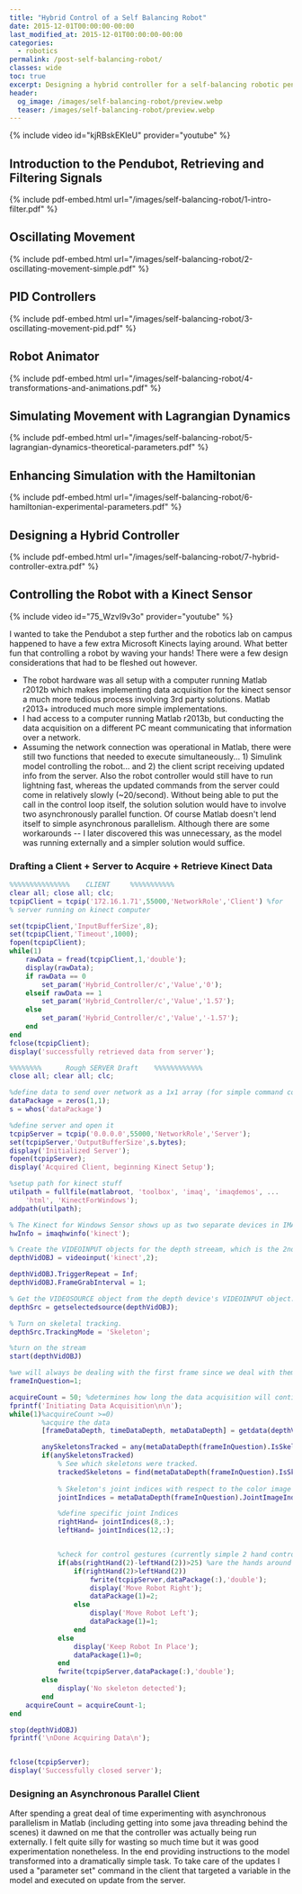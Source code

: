 ```yaml
---
title: "Hybrid Control of a Self Balancing Robot"
date: 2015-12-01T00:00:00-00:00
last_modified_at: 2015-12-01T00:00:00-00:00
categories:
  - robotics
permalink: /post-self-balancing-robot/
classes: wide
toc: true
excerpt: Designing a hybrid controller for a self-balancing robotic pendulum.
header:
  og_image: /images/self-balancing-robot/preview.webp
  teaser: /images/self-balancing-robot/preview.webp
---
```


{% include video id="kjRBskEKIeU" provider="youtube" %}

## Introduction to the Pendubot, Retrieving and Filtering Signals

{% include pdf-embed.html url="/images/self-balancing-robot/1-intro-filter.pdf" %}

## Oscillating Movement

{% include pdf-embed.html url="/images/self-balancing-robot/2-oscillating-movement-simple.pdf" %}

## PID Controllers

{% include pdf-embed.html url="/images/self-balancing-robot/3-oscillating-movement-pid.pdf" %}

## Robot Animator

{% include pdf-embed.html url="/images/self-balancing-robot/4-transformations-and-animations.pdf" %}

## Simulating Movement with Lagrangian Dynamics

{% include pdf-embed.html url="/images/self-balancing-robot/5-lagrangian-dynamics-theoretical-parameters.pdf" %}

## Enhancing Simulation with the Hamiltonian

{% include pdf-embed.html url="/images/self-balancing-robot/6-hamiltonian-experimental-parameters.pdf" %}

## Designing a Hybrid Controller

{% include pdf-embed.html url="/images/self-balancing-robot/7-hybrid-controller-extra.pdf" %}

## Controlling the Robot with a Kinect Sensor

{% include video id="75_WzvI9v3o" provider="youtube" %}

I wanted to take the Pendubot a step further and the robotics lab on campus happened to have a few extra Microsoft Kinects laying around. What better fun that controlling a robot by waving your hands! There were a few design considerations that had to be fleshed out however.

- The robot hardware was all setup with a computer running Matlab r2012b which makes implementing data acquisition for the kinect sensor a much more tedious process involving 3rd party solutions. Matlab r2013+ introduced much more simple implementations.
- I had access to a computer running Matlab r2013b, but conducting the data acquisition on a different PC meant communicating that information over a network.
- Assuming the network connection was operational in Matlab, there were still two functions that needed to execute simultaneously... 1) Simulink model controlling the robot... and 2) the client script receiving updated info from the server. Also the robot controller would still have to run lightning fast, whereas the updated commands from the server could come in relatively slowly (~20/second). Without being able to put the call in the control loop itself, the solution solution would have to involve two asynchronously parallel function. Of course Matlab doesn't lend itself to simple asynchronous parallelism. Although there are some workarounds -- I later discovered this was unnecessary, as the model was running externally and a simpler solution would suffice.

### Drafting a Client + Server to Acquire + Retrieve Kinect Data

```matlab
%%%%%%%%%%%%%%%    CLIENT     %%%%%%%%%%%
clear all; close all; clc;
tcpipClient = tcpip('172.16.1.71',55000,'NetworkRole','Client') %for
% server running on kinect computer

set(tcpipClient,'InputBufferSize',8);
set(tcpipClient,'Timeout',1000);
fopen(tcpipClient);
while(1)
    rawData = fread(tcpipClient,1,'double');
    display(rawData);
    if rawData == 0
        set_param('Hybrid_Controller/c','Value','0');
    elseif rawData == 1
        set_param('Hybrid_Controller/c','Value','1.57');
    else
        set_param('Hybrid_Controller/c','Value','-1.57');
    end
end
fclose(tcpipClient);
display('successfully retrieved data from server');
```

```matlab
%%%%%%%%      Rough SERVER Draft    %%%%%%%%%%%%
close all; clear all; clc;

%define data to send over network as a 1x1 array (for simple command code)
dataPackage = zeros(1,1);
s = whos('dataPackage')

%define server and open it
tcpipServer = tcpip('0.0.0.0',55000,'NetworkRole','Server');
set(tcpipServer,'OutputBufferSize',s.bytes);
display('Initialized Server');
fopen(tcpipServer);
display('Acquired Client, beginning Kinect Setup');

%setup path for kinect stuff
utilpath = fullfile(matlabroot, 'toolbox', 'imaq', 'imaqdemos', ...
    'html', 'KinectForWindows');
addpath(utilpath);

% The Kinect for Windows Sensor shows up as two separate devices in IMAQHWINFO.
hwInfo = imaqhwinfo('kinect');

% Create the VIDEOINPUT objects for the depth streeam, which is the 2nd device
depthVidOBJ = videoinput('kinect',2);

depthVidOBJ.TriggerRepeat = Inf;
depthVidOBJ.FrameGrabInterval = 1;

% Get the VIDEOSOURCE object from the depth device's VIDEOINPUT object.
depthSrc = getselectedsource(depthVidOBJ);

% Turn on skeletal tracking.
depthSrc.TrackingMode = 'Skeleton';

%turn on the stream
start(depthVidOBJ)

%we will always be dealing with the first frame since we deal with them one at a time here
frameInQuestion=1;

acquireCount = 50; %determines how long the data acquisition will continue for
fprintf('Initiating Data Acquisition\n\n');
while(1)%acquireCount >=0)
        %acquire the data
        [frameDataDepth, timeDataDepth, metaDataDepth] = getdata(depthVidOBJ);

        anySkeletonsTracked = any(metaDataDepth(frameInQuestion).IsSkeletonTracked ~= 0);
        if(anySkeletonsTracked)            
            % See which skeletons were tracked.
            trackedSkeletons = find(metaDataDepth(frameInQuestion).IsSkeletonTracked);
            
            % Skeleton's joint indices with respect to the color image
            jointIndices = metaDataDepth(frameInQuestion).JointImageIndices(:, :, trackedSkeletons);

            %define specific joint Indices
            rightHand= jointIndices(8,:);
            leftHand= jointIndices(12,:);


            %check for control gestures (currently simple 2 hand control gestures)
            if(abs(rightHand(2)-leftHand(2))>25) %are the hands around the same heigh
                if(rightHand(2)>leftHand(2))
                    fwrite(tcpipServer,dataPackage(:),'double');
                    display('Move Robot Right');
                    dataPackage(1)=2;
                else
                    display('Move Robot Left');
                    dataPackage(1)=1;
                end
            else
                display('Keep Robot In Place');
                dataPackage(1)=0;
            end
            fwrite(tcpipServer,dataPackage(:),'double');
        else
            display('No skeleton detected');
        end
    acquireCount = acquireCount-1;
end

stop(depthVidOBJ)
fprintf('\nDone Acquiring Data\n');


fclose(tcpipServer);
display('Successfully closed server');
```

### Designing an Asynchronous Parallel Client

After spending a great deal of time experimenting with asynchronous parallelism in Matlab (including getting into some java threading behind the scenes) it dawned on me that the controller was actually being run externally. I felt quite silly for wasting so much time but it was good experimentation nonetheless. In the end providing instructions to the model transformed into a dramatically simple task. To take care of the updates I used a "parameter set" command in the client that targeted a variable in the model and executed on update from the server.
